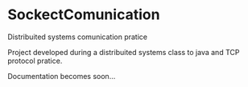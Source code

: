 # SockectComunication
 Distribuited systems comunication pratice

Project developed during a distribuited systems class to java and TCP protocol pratice.

Documentation becomes soon...
